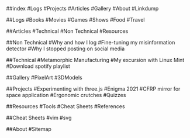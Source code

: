 ##index
#Logs
#Projects
#Articles
#Gallery
#About
#Linkdump

##Logs
#Books
#Movies
#Games
#Shows
#Food
#Travel

##Articles
#Technical
#Non Technical
#Resources

##Non Technical
#Why and how I log
#Fine-tuning my misinformation detector
#Why I stopped posting on social media

##Technical
#Metamorphic Manufacturing
#My excursion with Linux Mint
#Download spotify playlist

##Gallery
#PixelArt
#3DModels

##Projects
#Experimenting with three.js
#Enigma 2021
#CFRP mirror for space application
#Ergonomic crutches
#Quizzes

##Resources
#Tools
#Cheat Sheets
#References

##Cheat Sheets
#vim
#svg

##About
#Sitemap